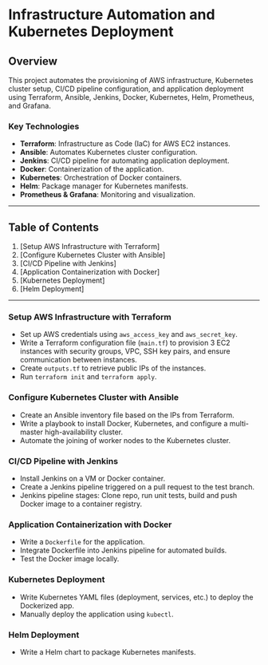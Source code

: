 # Infrastructure Automation and Kubernetes Deployment

## Overview
This project automates the provisioning of AWS infrastructure, Kubernetes cluster setup, CI/CD pipeline configuration, and application deployment using Terraform, Ansible, Jenkins, Docker, Kubernetes, Helm, Prometheus, and Grafana.

### Key Technologies
- **Terraform**: Infrastructure as Code (IaC) for AWS EC2 instances.
- **Ansible**: Automates Kubernetes cluster configuration.
- **Jenkins**: CI/CD pipeline for automating application deployment.
- **Docker**: Containerization of the application.
- **Kubernetes**: Orchestration of Docker containers.
- **Helm**: Package manager for Kubernetes manifests.
- **Prometheus & Grafana**: Monitoring and visualization.

---

## Table of Contents
1. [Setup AWS Infrastructure with Terraform]
2. [Configure Kubernetes Cluster with Ansible]
3. [CI/CD Pipeline with Jenkins]
4. [Application Containerization with Docker]
5. [Kubernetes Deployment]
6. [Helm Deployment]

---

### Setup AWS Infrastructure with Terraform
- Set up AWS credentials using `aws_access_key` and `aws_secret_key`.
- Write a Terraform configuration file (`main.tf`) to provision 3 EC2 instances with security groups, VPC, SSH key pairs, and ensure communication between instances.
- Create `outputs.tf` to retrieve public IPs of the instances.
- Run `terraform init` and `terraform apply`.

### Configure Kubernetes Cluster with Ansible
- Create an Ansible inventory file based on the IPs from Terraform.
- Write a playbook to install Docker, Kubernetes, and configure a multi-master high-availability cluster.
- Automate the joining of worker nodes to the Kubernetes cluster.

### CI/CD Pipeline with Jenkins
- Install Jenkins on a VM or Docker container.
- Create a Jenkins pipeline triggered on a pull request to the test branch.
- Jenkins pipeline stages: Clone repo, run unit tests, build and push Docker image to a container registry.

### Application Containerization with Docker
- Write a `Dockerfile` for the application.
- Integrate Dockerfile into Jenkins pipeline for automated builds.
- Test the Docker image locally.

### Kubernetes Deployment
- Write Kubernetes YAML files (deployment, services, etc.) to deploy the Dockerized app.
- Manually deploy the application using `kubectl`.

### Helm Deployment
- Write a Helm chart to package Kubernetes manifests.

